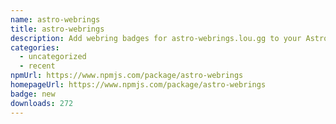 ```yaml
---
name: astro-webrings
title: astro-webrings
description: Add webring badges for astro-webrings.lou.gg to your Astro site with ease!
categories:
  - uncategorized
  - recent
npmUrl: https://www.npmjs.com/package/astro-webrings
homepageUrl: https://www.npmjs.com/package/astro-webrings
badge: new
downloads: 272
---
```

